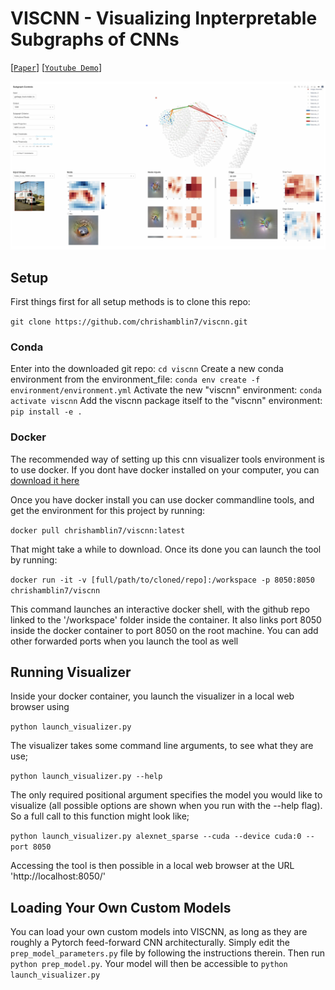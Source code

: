 # VISCNN - Visualizing Inpterpretable Subgraphs of CNNs

<!---
https://user-images.githubusercontent.com/13317792/119274860-08d24b00-bbe0-11eb-8dad-e12c5a8f638d.mp4
[![VISCNN VSS2021](https://img.youtube.com/vi/_67kk1lmWXI/0.jpg)](https://www.youtube.com/watch?v=_67kk1lmWXI)
-->
[[`Paper`](http://chrishamblin.xyz/writing/plai_final.pdf)] [[`Youtube Demo`](https://www.youtube.com/watch?v=_67kk1lmWXI)]

![Alt Text](.github/viscnn_youtube_thumb.jpg)



## Setup

First things first for all setup methods is to clone this repo:

`git clone https://github.com/chrishamblin7/viscnn.git`

### Conda

Enter into the downloaded git repo: `cd viscnn`
Create a new conda environment from the environment_file: `conda env create -f environment/environment.yml`
Activate the new "viscnn" environment: `conda activate viscnn`
Add the viscnn package itself to the "viscnn" environment: `pip install -e .`


### Docker
The recommended way of setting up this cnn visualizer tools environment is to use docker. If you dont have docker installed on your computer, you can [download it here](https://docs.docker.com/get-docker/)

Once you have docker install you can use docker commandline tools, and get the environment for this project by running:

`docker pull chrishamblin7/viscnn:latest`

That might take a while to download. Once its done you can launch the tool by running:

`docker run -it -v [full/path/to/cloned/repo]:/workspace -p 8050:8050 chrishamblin7/viscnn`

This command launches an interactive docker shell, with the github repo linked to the '/workspace' folder inside the container. It also links port 8050 inside the docker container to port 8050 on the root machine. You can add other forwarded ports when you launch the tool as well

## Running Visualizer

Inside your docker container, you launch the visualizer in a local web browser using

`python launch_visualizer.py`

The visualizer takes some command line arguments, to see what they are use;

`python launch_visualizer.py --help`

The only required positional argument specifies the model you would like to visualize (all possible options are shown when you run with the --help flag). So a full call to this function might look like;

`python launch_visualizer.py alexnet_sparse --cuda --device cuda:0 --port 8050`

Accessing the tool is then possible in a local web browser at the URL 'http://localhost:8050/'

## Loading Your Own Custom Models

You can load your own custom models into VISCNN, as long as they are roughly a Pytorch feed-forward CNN architecturally. Simply edit the `prep_model_parameters.py` file by following the instructions therein. Then run `python prep_model.py`. Your model will then be accessible to `python launch_visualizer.py`

